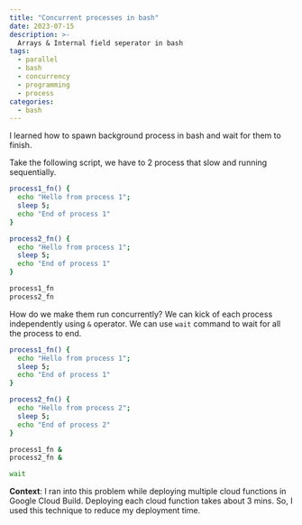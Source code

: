 ```yaml
---
title: "Concurrent processes in bash"
date: 2023-07-15
description: >-
  Arrays & Internal field seperator in bash
tags:
  - parallel
  - bash
  - concurrency
  - programming
  - process
categories:
  - bash
---
```


I learned how to spawn background process in bash and wait for them to finish.

<!--more-->

Take the following script, we have to 2 process that slow and running sequentially.

```bash
process1_fn() {
  echo "Hello from process 1";
  sleep 5;
  echo "End of process 1"
}

process2_fn() {
  echo "Hello from process 1";
  sleep 5;
  echo "End of process 1"
}

process1_fn
process2_fn
```

How do we make them run concurrently? We can kick of each process independently using `&` operator.
We can use `wait` command to wait for all the process to end.

```bash
process1_fn() {
  echo "Hello from process 1";
  sleep 5;
  echo "End of process 1"
}

process2_fn() {
  echo "Hello from process 2";
  sleep 5;
  echo "End of process 2"
}

process1_fn &
process2_fn &

wait
```

**Context**: I ran into this problem while deploying multiple cloud functions in Google Cloud Build.
Deploying each cloud function takes about 3 mins. So, I used this technique to reduce my deployment
time.
